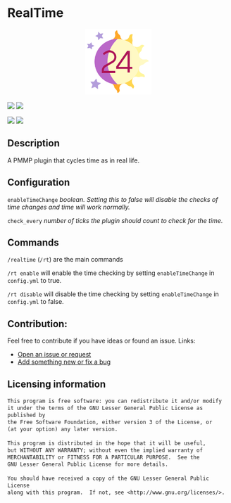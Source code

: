 # RealTime

<p align="center">
    <img src="icon.png" width="150px" height="150px">
</p>

[![](https://poggit.pmmp.io/shield.state/RealTime)](https://poggit.pmmp.io/p/RealTime)
[![](https://poggit.pmmp.io/shield.api/RealTime)](https://poggit.pmmp.io/p/RealTime)

[![](https://poggit.pmmp.io/shield.dl.total/RealTime)](https://poggit.pmmp.io/p/RealTime)
[![](https://poggit.pmmp.io/shield.dl/RealTime)](https://poggit.pmmp.io/p/RealTime)


## Description
A PMMP plugin that cycles time as in real life.

## Configuration

`enableTimeChange` <i> boolean. Setting this to false will disable the checks of time changes and time will work normally.</i>

`check_every` <i> number of ticks the plugin should count to check for the time. </i>

## Commands

`/realtime`  (`/rt`) are the main commands

`/rt enable` will enable the time checking by setting `enableTimeChange` in `config.yml` to true.

`/rt disable` will disable the time checking by setting `enableTimeChange` in `config.yml` to false.

## Contribution:
Feel free to contribute if you have ideas or found an issue.
Links:

- [Open an issue or request](https://github.com/killer549/RealTime/issues)
- [Add something new or fix a bug](https://github.com/killer549/RealTime/pulls)

## Licensing information
	This program is free software: you can redistribute it and/or modify
	it under the terms of the GNU Lesser General Public License as published by
	the Free Software Foundation, either version 3 of the License, or
	(at your option) any later version.

	This program is distributed in the hope that it will be useful,
	but WITHOUT ANY WARRANTY; without even the implied warranty of
	MERCHANTABILITY or FITNESS FOR A PARTICULAR PURPOSE.  See the
	GNU Lesser General Public License for more details.

	You should have received a copy of the GNU Lesser General Public License
	along with this program.  If not, see <http://www.gnu.org/licenses/>.
	


